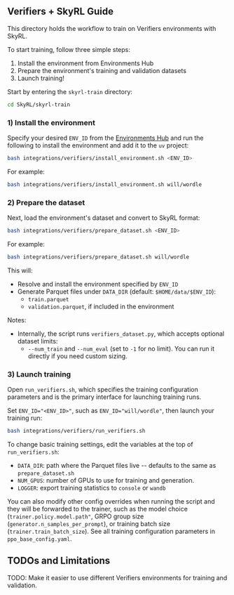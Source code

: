 ## Verifiers + SkyRL Guide

This directory holds the workflow to train on Verifiers environments with SkyRL.

To start training, follow three simple steps:
1) Install the environment from Environments Hub
2) Prepare the environment's training and validation datasets
3) Launch training!

Start by entering the `skyrl-train` directory:
```bash
cd SkyRL/skyrl-train
```

### 1) Install the environment
Specify your desired `ENV_ID` from the [Environments Hub](https://app.primeintellect.ai/dashboard/environments) and run the following to install the environment and add it to the `uv` project:
```bash
bash integrations/verifiers/install_environment.sh <ENV_ID>
```
For example:
```bash
bash integrations/verifiers/install_environment.sh will/wordle
```

### 2) Prepare the dataset
Next, load the environment's dataset and convert to SkyRL format:
```bash
bash integrations/verifiers/prepare_dataset.sh <ENV_ID>
```
For example:
```bash
bash integrations/verifiers/prepare_dataset.sh will/wordle
```
This will:
- Resolve and install the environment specified by `ENV_ID`
- Generate Parquet files under `DATA_DIR` (default: `$HOME/data/$ENV_ID`):
  - `train.parquet`
  - `validation.parquet`, if included in the environment

Notes:
- Internally, the script runs `verifiers_dataset.py`, which accepts optional dataset limits:
  - `--num_train` and `--num_eval` (set to `-1` for no limit). You can run it directly if you need custom sizing.

### 3) Launch training
Open `run_verifiers.sh`, which specifies the training configuration parameters and is the primary interface for launching training runs.

Set `ENV_ID="<ENV_ID>"`, such as `ENV_ID="will/wordle"`, then launch your training run:

```bash
bash integrations/verifiers/run_verifiers.sh
```

To change basic training settings, edit the variables at the top of `run_verifiers.sh`:
- `DATA_DIR`: path where the Parquet files live -- defaults to the same as `prepare_dataset.sh`
- `NUM_GPUS`: number of GPUs to use for training and generation.
- `LOGGER`: export training statistics to `console` or `wandb`

You can also modify other config overrides when running the script and they will be forwarded to the trainer, such as the model choice (`trainer.policy.model.path"`, GRPO group size (`generator.n_samples_per_prompt`), or training batch size (`trainer.train_batch_size`). See all training configuration parameters in `ppo_base_config.yaml`.


## TODOs and Limitations
TODO: Make it easier to use different Verifiers environments for training and validation.